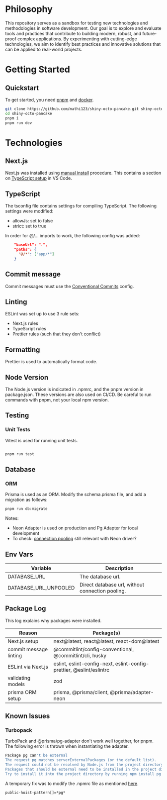 # Philosophy

This repository serves as a sandbox for testing new technologies and methodologies in software development. Our goal is to explore and evaluate tools and practices that contribute to building modern, robust, and future-proof complex applications. By experimenting with cutting-edge technologies, we aim to identify best practices and innovative solutions that can be applied to real-world projects.

# Getting Started

## Quickstart

To get started, you need [pnpm](https://pnpm.io/) and [docker](https://www.docker.com/).

```bash
git clone https://github.com/mathi123/shiny-octo-pancake.git shiny-octo-pancake
cd shiny-octo-pancake
pnpm i
pnpm run dev
```

# Technologies

## Next.js

Next.js was installed using [manual install](https://nextjs.org/docs/app/getting-started/installation#manual-installation) procedure. This contains a section on [TypeScript setup](https://nextjs.org/docs/app/getting-started/installation#ide-plugin) in VS Code.

## TypeScript

The tsconfig file contains settings for compiling TypeScript. The following settings were modified:

- allowJs: set to false
- strict: set to true

In order for @/... imports to work, the following config was added:

```json
    "baseUrl": ".",
    "paths": {
      "@/*": ["app/*"]
    }
```

## Commit message

Commit messages must use the [Conventional Commits](https://github.com/conventional-changelog/commitlint/tree/master/%40commitlint/config-conventional) config.

## Linting

ESLint was set up to use 3 rule sets:

- Next.js rules
- TypeScript rules
- Prettier rules (such that they don't conflict)

## Formatting

Prettier is used to automatically format code.

## Node Version

The Node.js version is indicated in .npmrc, and the pnpm version in package.json. These versions are also used on CI/CD. Be careful to run commands with pnpm, not your local npm version.

## Testing

### Unit Tests

Vitest is used for running unit tests.

```bash

pnpm run test

```

## Database

### ORM

Prisma is used as an ORM. Modify the schema.prisma file, and add a migration as follows:

```bash
pnpm run db:migrate
```

Notes:

- Neon Adapter is used on production and Pg Adapter for local development
- To check: [connection pooling](https://vercel.com/guides/connection-pooling-with-functions) still relevant with Neon driver?

## Env Vars

| Variable              | Description                                      |
| --------------------- | ------------------------------------------------ |
| DATABASE_URL          | The database url.                                |
| DATABASE_URL_UNPOOLED | Direct database url, without connection pooling. |

## Package Log

This log explains why packages were installed.

| Reason                 | Package(s)                                                           |
| ---------------------- | -------------------------------------------------------------------- |
| Next.js setup          | next@latest, react@latest, react-dom@latest                          |
| commit message linting | @commitlint/config-conventional, @commitlint/cli, husky              |
| ESLint via Next.js     | eslint, eslint-config-next, eslint-config-prettier, @eslint/eslintrc |
| validating models      | zod                                                                  |
| prisma ORM setup       | prisma, @prisma/client, @prisma/adapter-neon                         |

## Known Issues

### Turbopack

TurboPack and @prisma/pg-adapter don't work well together, for pnpm. The following error is thrown when instantiating the adapter.

```bash
Package pg can't be external
The request pg matches serverExternalPackages (or the default list).
The request could not be resolved by Node.js from the project directory.
Packages that should be external need to be installed in the project directory, so they can be resolved from the output files.
Try to install it into the project directory by running npm install pg from the project directory.
```

A temporary fix was to modify the .npmrc file as mentioned [here](https://github.com/vercel/next.js/discussions/76247).

```.npmrc
public-hoist-pattern[]=*pg*
```
